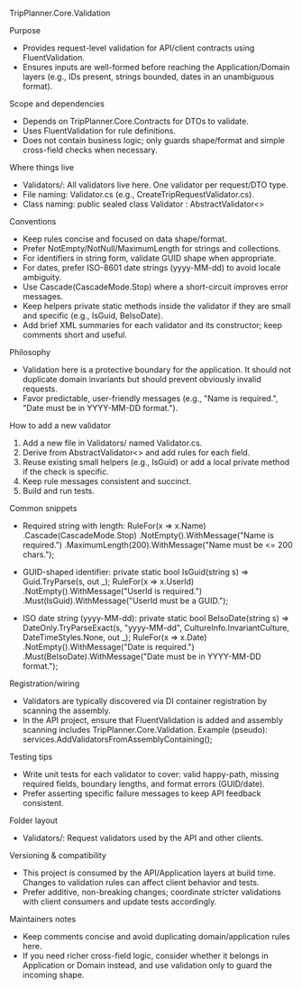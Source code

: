 ﻿TripPlanner.Core.Validation

Purpose
- Provides request-level validation for API/client contracts using FluentValidation.
- Ensures inputs are well-formed before reaching the Application/Domain layers (e.g., IDs present, strings bounded, dates in an unambiguous format).

Scope and dependencies
- Depends on TripPlanner.Core.Contracts for DTOs to validate.
- Uses FluentValidation for rule definitions.
- Does not contain business logic; only guards shape/format and simple cross-field checks when necessary.

Where things live
- Validators/: All validators live here. One validator per request/DTO type.
- File naming: <RequestName>Validator.cs (e.g., CreateTripRequestValidator.cs).
- Class naming: public sealed class <RequestName>Validator : AbstractValidator<<RequestName>>

Conventions
- Keep rules concise and focused on data shape/format.
- Prefer NotEmpty/NotNull/MaximumLength for strings and collections.
- For identifiers in string form, validate GUID shape when appropriate.
- For dates, prefer ISO-8601 date strings (yyyy-MM-dd) to avoid locale ambiguity.
- Use Cascade(CascadeMode.Stop) where a short-circuit improves error messages.
- Keep helpers private static methods inside the validator if they are small and specific (e.g., IsGuid, BeIsoDate).
- Add brief XML summaries for each validator and its constructor; keep comments short and useful.

Philosophy
- Validation here is a protective boundary for the application. It should not duplicate domain invariants but should prevent obviously invalid requests.
- Favor predictable, user-friendly messages (e.g., "Name is required.", "Date must be in YYYY-MM-DD format.").

How to add a new validator
1) Add a new file in Validators/ named <RequestName>Validator.cs.
2) Derive from AbstractValidator<<RequestName>> and add rules for each field.
3) Reuse existing small helpers (e.g., IsGuid) or add a local private method if the check is specific.
4) Keep rule messages consistent and succinct.
5) Build and run tests.

Common snippets
- Required string with length:
  RuleFor(x => x.Name)
      .Cascade(CascadeMode.Stop)
      .NotEmpty().WithMessage("Name is required.")
      .MaximumLength(200).WithMessage("Name must be <= 200 chars.");

- GUID-shaped identifier:
  private static bool IsGuid(string s) => Guid.TryParse(s, out _);
  RuleFor(x => x.UserId)
      .NotEmpty().WithMessage("UserId is required.")
      .Must(IsGuid).WithMessage("UserId must be a GUID.");

- ISO date string (yyyy-MM-dd):
  private static bool BeIsoDate(string s) =>
      DateOnly.TryParseExact(s, "yyyy-MM-dd", CultureInfo.InvariantCulture, DateTimeStyles.None, out _);
  RuleFor(x => x.Date)
      .NotEmpty().WithMessage("Date is required.")
      .Must(BeIsoDate).WithMessage("Date must be in YYYY-MM-DD format.");

Registration/wiring
- Validators are typically discovered via DI container registration by scanning the assembly.
- In the API project, ensure that FluentValidation is added and assembly scanning includes TripPlanner.Core.Validation.
  Example (pseudo): services.AddValidatorsFromAssemblyContaining<CreateTripRequestValidator>();

Testing tips
- Write unit tests for each validator to cover: valid happy-path, missing required fields, boundary lengths, and format errors (GUID/date).
- Prefer asserting specific failure messages to keep API feedback consistent.

Folder layout
- Validators/: Request validators used by the API and other clients.

Versioning & compatibility
- This project is consumed by the API/Application layers at build time. Changes to validation rules can affect client behavior and tests.
- Prefer additive, non-breaking changes; coordinate stricter validations with client consumers and update tests accordingly.

Maintainers notes
- Keep comments concise and avoid duplicating domain/application rules here.
- If you need richer cross-field logic, consider whether it belongs in Application or Domain instead, and use validation only to guard the incoming shape.
